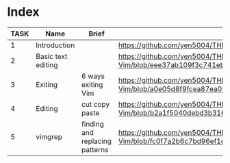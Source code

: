# Index

| TASK | Name | Brief | Link |
| --- | --- | --- | --- |
| 1 | Introduction |  | https://github.com/yen5004/THM_ToolBox-Vim/blob/6c4786833123fee754bb21021cc9838842c36d70/1%20Task%201%20Intro |
| 2 | Basic text editing |  | https://github.com/yen5004/THM_ToolBox-Vim/blob/eee37ab109f3c741eb45a56ae806db42cbf880dc/2%20Task%202%20Basic%20Text%20Editing |  
| 3 | Exiting | 6 ways exiting Vim |  https://github.com/yen5004/THM_ToolBox-Vim/blob/a0e05d8f9fcea87ea099727d36af1d21ff27b7f7/3%20Task%203%20Exiting%20Vim |
| 4 | Editing | cut copy paste |  https://github.com/yen5004/THM_ToolBox-Vim/blob/b2a1f5040debd3b3168191b7157a25c578538a47/4%20Task%204%20Editing%20with%20cut%2C%20copy%2C%20paste |
| 5 | vimgrep |  finding and replacing patterns | https://github.com/yen5004/THM_ToolBox-Vim/blob/fc0f7a2b6c7bd96ef1dfaa32a639d8534e79049a/5%20Task%205%203d9b3ed0aca044ba920ce9d8065f8356.md |
